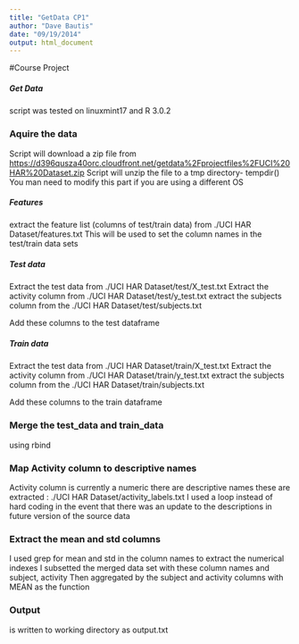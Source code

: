 ```yaml
---
title: "GetData CP1"
author: "Dave Bautis"
date: "09/19/2014"
output: html_document
---
```


#Course Project
##### Get Data
script was tested on linuxmint17 and R 3.0.2

### Aquire the data
Script will download a zip file from
https://d396qusza40orc.cloudfront.net/getdata%2Fprojectfiles%2FUCI%20HAR%20Dataset.zip
Script will unzip the file to a tmp directory- tempdir()
You man need to modify this part if you are using a different OS
##### Features
extract the feature list (columns of test/train data) from
./UCI HAR Dataset/features.txt
This will be used to set the column names in the test/train data sets

##### Test data
Extract the test data from
./UCI HAR Dataset/test/X_test.txt
Extract the activity column from 
./UCI HAR Dataset/test/y_test.txt
extract the subjects column from the 
./UCI HAR Dataset/test/subjects.txt

Add these columns to the test dataframe

##### Train data
Extract the test data from
./UCI HAR Dataset/train/X_test.txt
Extract the activity column from 
./UCI HAR Dataset/train/y_test.txt
extract the subjects column from the 
./UCI HAR Dataset/train/subjects.txt

Add these columns to the train dataframe

### Merge the test_data and train_data
using rbind

### Map Activity column to descriptive names
Activity column is currently a numeric
there are descriptive names
these are extracted : ./UCI HAR Dataset/activity_labels.txt
I used a loop instead of hard coding in the event that there was an update to the descriptions in future version of the source data

### Extract the mean and std columns
I used grep for mean and std in the column names to extract the numerical indexes
I subsetted the merged data set with these column names and subject, activity
Then aggregated by the subject and activity columns with MEAN as the function

### Output
is written to working directory as output.txt